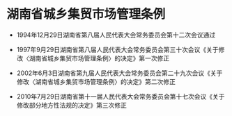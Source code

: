# 湖南省城乡集贸市场管理条例

- 1994年12月29日湖南省第八届人民代表大会常务委员会第十二次会议通过

- 1997年9月29日湖南省第八届人民代表大会常务委员会第三十次会议《关于修改〈湖南省城乡集贸市场管理条例〉的决定》第一次修正

- 2002年6月3日湖南省第九届人民代表大会常务委员会第二十九次会议《关于修改〈湖南省城乡集贸市场管理条例〉的决定》第二次修正

- 2010年7月29日湖南省第十一届人民代表大会常务委员会第十七次会议《关于修改部分地方性法规的决定》第三次修正

<!-- INFO END -->